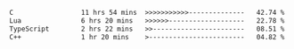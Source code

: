 <!--START_SECTION:waka-->

```txt
C                 11 hrs 54 mins  >>>>>>>>>>>--------------   42.74 %
Lua               6 hrs 20 mins   >>>>>>-------------------   22.78 %
TypeScript        2 hrs 22 mins   >>-----------------------   08.51 %
C++               1 hr 20 mins    >------------------------   04.82 %
```

<!--END_SECTION:waka-->
